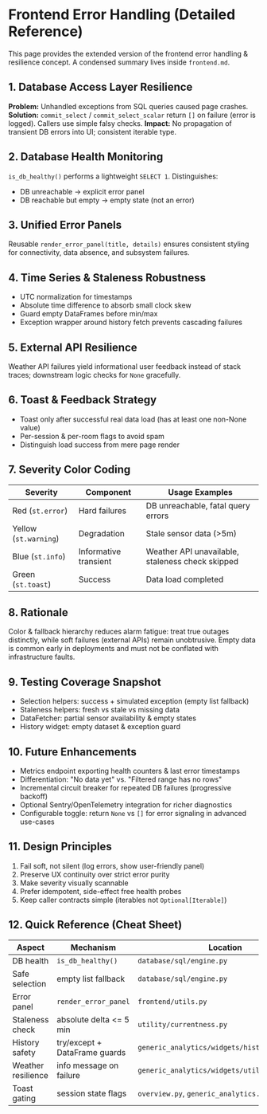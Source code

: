 # Frontend Error Handling (Detailed Reference)

This page provides the extended version of the frontend error handling & resilience concept. A condensed summary lives inside `frontend.md`.

## 1. Database Access Layer Resilience
**Problem:** Unhandled exceptions from SQL queries caused page crashes.
**Solution:** `commit_select` / `commit_select_scalar` return `[]` on failure (error is logged). Callers use simple falsy checks.
**Impact:** No propagation of transient DB errors into UI; consistent iterable type.

## 2. Database Health Monitoring
`is_db_healthy()` performs a lightweight `SELECT 1`. Distinguishes:
- DB unreachable -> explicit error panel
- DB reachable but empty -> empty state (not an error)

## 3. Unified Error Panels
Reusable `render_error_panel(title, details)` ensures consistent styling for connectivity, data absence, and subsystem failures.

## 4. Time Series & Staleness Robustness
- UTC normalization for timestamps
- Absolute time difference to absorb small clock skew
- Guard empty DataFrames before min/max
- Exception wrapper around history fetch prevents cascading failures

## 5. External API Resilience
Weather API failures yield informational user feedback instead of stack traces; downstream logic checks for `None` gracefully.

## 6. Toast & Feedback Strategy
- Toast only after successful real data load (has at least one non-None value)
- Per-session & per-room flags to avoid spam
- Distinguish load success from mere page render

## 7. Severity Color Coding
| Severity | Component | Usage Examples |
|----------|----------|----------------|
| Red (`st.error`) | Hard failures | DB unreachable, fatal query errors |
| Yellow (`st.warning`) | Degradation | Stale sensor data (>5m) |
| Blue (`st.info`) | Informative transient | Weather API unavailable, staleness check skipped |
| Green (`st.toast`) | Success | Data load completed |

## 8. Rationale
Color & fallback hierarchy reduces alarm fatigue: treat true outages distinctly, while soft failures (external APIs) remain unobtrusive. Empty data is common early in deployments and must not be conflated with infrastructure faults.

## 9. Testing Coverage Snapshot
- Selection helpers: success + simulated exception (empty list fallback)
- Staleness helpers: fresh vs stale vs missing data
- DataFetcher: partial sensor availability & empty states
- History widget: empty dataset & exception guard

## 10. Future Enhancements
- Metrics endpoint exporting health counters & last error timestamps
- Differentiation: "No data yet" vs. "Filtered range has no rows"
- Incremental circuit breaker for repeated DB failures (progressive backoff)
- Optional Sentry/OpenTelemetry integration for richer diagnostics
- Configurable toggle: return `None` vs `[]` for error signaling in advanced use-cases

## 11. Design Principles
1. Fail soft, not silent (log errors, show user-friendly panel)
2. Preserve UX continuity over strict error purity
3. Make severity visually scannable
4. Prefer idempotent, side-effect free health probes
5. Keep caller contracts simple (iterables not `Optional[Iterable]`)

## 12. Quick Reference (Cheat Sheet)
| Aspect | Mechanism | Location |
|--------|-----------|----------|
| DB health | `is_db_healthy()` | `database/sql/engine.py` |
| Safe selection | empty list fallback | `database/sql/engine.py` |
| Error panel | `render_error_panel` | `frontend/utils.py` |
| Staleness check | absolute delta <= 5 min | `utility/currentness.py` |
| History safety | try/except + DataFrame guards | `generic_analytics/widgets/history_widget.py` |
| Weather resilience | info message on failure | `generic_analytics/widgets/utils.py` |
| Toast gating | session state flags | `overview.py`, `generic_analytics.py` |
